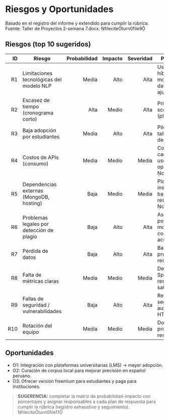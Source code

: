 # Riesgos y Oportunidades

Basado en el registro del informe y extendido para cumplir la rúbrica. Fuente: Taller de Proyectos 2-semana 7.docx. fileciteturn0file9

## Riesgos (top 10 sugeridos)
| ID | Riesgo | Probabilidad | Impacto | Severidad | Plan de Respuesta |
|---:|---|---:|---:|---:|---|
| R1 | Limitaciones tecnológicas del modelo NLP | Media | Alto | Alta | Usar modelos híbridos (reglas + modelo ligero), dataset local para ajuste. |
| R2 | Escasez de tiempo (cronograma corto) | Alta | Medio | Alta | Priorizar MVP, cortar scope no esencial (plagio). |
| R3 | Baja adopción por estudiantes | Media | Alto | Alta | Pilotos en cursos, talleres y encuestas de satisfacción. |
| R4 | Costos de APIs (consumo) | Media | Medio | Media | Control de consumo, caché de resultados, uso de modelos opensource. citeturn0search3 |
| R5 | Dependencias externas (MongoDB, hosting) | Baja | Medio | Media | Plan B: usar instancias locales o backups, scripts de restore. citeturn0search2 |
| R6 | Problemas legales por detección de plagio | Baja | Alto | Alta | Asesoría legal y políticas de uso; mostrar solo comparativa, no acusatoria. |
| R7 | Pérdida de datos | Baja | Alto | Alta | Backups diarios, pruebas de restauración. |
| R8 | Falta de métricas claras | Media | Medio | Media | Definir KPIs desde Sprint 1 (tiempo de respuesta, precisión, satisfacción). |
| R9 | Fallas de seguridad / vulnerabilidades | Baja | Alto | Alta | Revisiones de seguridad, autenticación y HTTPS obligatorio. |
| R10 | Rotación del equipo | Media | Medio | Media | Documentación, pair programming, responsable sustituto. |

## Oportunidades
- O1: Integración con plataformas universitarias (LMS) → mayor adopción.  
- O2: Curación de corpus local para mejorar precisión en español peruano.  
- O3: Ofrecer versión freemium para estudiantes y paga para instituciones.  

> **SUGERENCIA:** completar la matriz de probabilidad-impacto con porcentajes y asignar responsables a cada plan de respuesta para cumplir la rúbrica (registro exhaustivo y seguimiento). fileciteturn0file11
